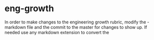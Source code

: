 # eng-growth

In order to make changes to the engineering growth rubric, modify the <category>-<level> markdown file and the commit to the master for changes to show up. If needed use any markdown extension to convert the 